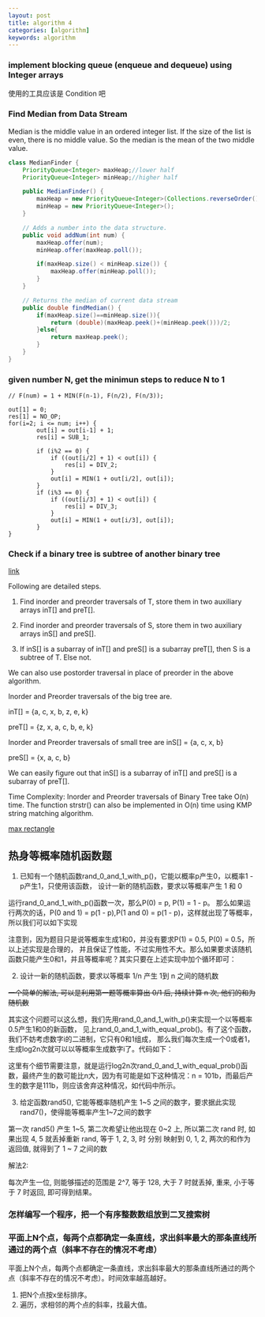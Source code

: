 ```yaml
---
layout: post
title: algorithm 4
categories: [algorithm]
keywords: algorithm
---
```




### implement blocking queue (enqueue and dequeue) using Integer arrays

使用的工具应该是 Condition 吧

### Find Median from Data Stream

Median is the middle value in an ordered integer list. If the size of the list is even, there is no middle value. So the median is the mean of the two middle value.

```java
class MedianFinder {
    PriorityQueue<Integer> maxHeap;//lower half
    PriorityQueue<Integer> minHeap;//higher half

    public MedianFinder() {
        maxHeap = new PriorityQueue<Integer>(Collections.reverseOrder());
        minHeap = new PriorityQueue<Integer>();
    }

    // Adds a number into the data structure.
    public void addNum(int num) {
        maxHeap.offer(num);
        minHeap.offer(maxHeap.poll());

        if(maxHeap.size() < minHeap.size()) {
            maxHeap.offer(minHeap.poll());
        }
    }

    // Returns the median of current data stream
    public double findMedian() {
        if(maxHeap.size()==minHeap.size()){
            return (double)(maxHeap.peek()+(minHeap.peek()))/2;
        }else{
            return maxHeap.peek();
        }
    }
}
```

### given number N, get the minimun steps to reduce N to 1

```
// F(num) = 1 + MIN(F(n-1), F(n/2), F(n/3));

out[1] = 0;
res[1] = NO_OP;
for(i=2; i <= num; i++) {
        out[i] = out[i-1] + 1;
        res[i] = SUB_1;

        if (i%2 == 0) {
            if ((out[i/2] + 1) < out[i]) {
                res[i] = DIV_2;
            }
            out[i] = MIN(1 + out[i/2], out[i]);
        }
        if (i%3 == 0) {
            if ((out[i/3] + 1) < out[i]) {
                res[i] = DIV_3;
            }
            out[i] = MIN(1 + out[i/3], out[i]);
        }
}
```

### Check if a binary tree is subtree of another binary tree

[link](http://www.geeksforgeeks.org/check-binary-tree-subtree-another-binary-tree-set-2/)

Following are detailed steps.

1) Find inorder and preorder traversals of T, store them in two auxiliary arrays inT[] and preT[].

2) Find inorder and preorder traversals of S, store them in two auxiliary arrays inS[] and preS[].

3) If inS[] is a subarray of inT[] and preS[] is a subarray preT[], then S is a subtree of T. Else not.

We can also use postorder traversal in place of preorder in the above algorithm.

Inorder and Preorder traversals of the big tree are.

inT[]   =  {a, c, x, b, z, e, k}

preT[]  =  {z, x, a, c, b, e, k}

Inorder and Preorder traversals of small tree are
inS[]  = {a, c, x, b}

preS[] = {x, a, c, b}

We can easily figure out that inS[] is a subarray of
inT[] and preS[] is a subarray of preT[].

Time Complexity: Inorder and Preorder traversals of Binary Tree take O(n) time. The function strstr() can also be implemented in O(n) time using KMP string matching algorithm.


[max rectangle](https://www.nowcoder.com/questionTerminal/e3f491c56b7747539b93e5704b6eca40?orderByHotValue=2&questionTypes=000100&page=1&onlyReference=false)

## 热身等概率随机函数题

1. 已知有一个随机函数rand_0_and_1_with_p()，它能以概率p产生0，以概率1 - p产生1，只使用该函数，
   设计一新的随机函数，要求以等概率产生 1 和 0

运行rand_0_and_1_with_p()函数一次，那么P(0) = p, P(1) = 1 - p。
那么如果运行两次的话，P(0 and 1) = p(1 - p),P(1 and 0) = p(1 - p)，这样就出现了等概率，所以我们可以如下实现

注意到，因为题目只是说等概率生成1和0，并没有要求P(1) = 0.5, P(0) = 0.5，所以上述实现是合理的，
并且保证了性能，不过实用性不大。那么如果要求该随机函数只能产生0和1，并且等概率呢？其实只要在上述实现中加个循环即可：

2. 设计一新的随机函数，要求以等概率 1/n 产生 1到 n 之间的随机数

~~一个简单的解法, 可以是利用第一题等概率算出 0/1 后, 持续计算 n 次, 他们的和为随机数~~

其实这个问题可以这么想，我们先用rand_0_and_1_with_p()来实现一个以等概率0.5产生1和0的新函数，
见上rand_0_and_1_with_equal_prob()。有了这个函数，我们不妨考虑数字i的二进制，它只有0和1组成，
那么我们每次生成一个0或者1，生成log2n次就可以以等概率生成数字i了。代码如下：

这里有个细节需要注意，就是运行log2n次rand_0_and_1_with_equal_prob()函数，最终产生的数可能比n大，因为有可能是如下这种情况：n = 101b，而最后产生的数字是111b，则应该舍弃这种情况，如代码中所示。

3. 给定函数rand5(), 它能等概率随机产生 1~5 之间的数字，要求据此实现rand7()，使得能等概率产生1~7之间的数字

第一次 rand5() 产生 1~5, 第二次希望让他出现在 0~2 上, 所以第二次 rand 时, 如果出现 4, 5 就丢掉重新 rand, 等于 1, 2, 3, 时 分别
映射到 0, 1, 2, 两次的和作为返回值, 就得到了 1 ~ 7 之间的数

解法2:

每次产生一位, 则能够描述的范围是 2^7, 等于 128, 大于 7 时就丢掉, 重来, 小于等于 7 时返回, 即可得到结果。

### 怎样编写一个程序，把一个有序整数数组放到二叉搜索树

### 平面上N个点，每两个点都确定一条直线，求出斜率最大的那条直线所通过的两个点（斜率不存在的情况不考虑）

平面上N个点，每两个点都确定一条直线，求出斜率最大的那条直线所通过的两个点（斜率不存在的情况不考虑）。时间效率越高越好。

1. 把N个点按x坐标排序。
2. 遍历，求相邻的两个点的斜率，找最大值。

